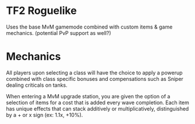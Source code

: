 # TF2 Roguelike
Uses the base MvM gamemode combined with custom items & game mechanics. (potential PvP support as well?)

# Mechanics
All players upon selecting a class will have the choice to apply a 
powerup combined with class specific bonuses and compensations such as Sniper dealing criticals on tanks.

When entering a MvM upgrade station, you are given the option of a selection of items for a cost that is added every wave completion.
Each item has unique effects that can stack additively or multiplicatively, distinguished by a + or x sign (ex: 1.1x, +10%).

